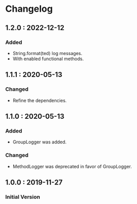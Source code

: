 # Changelog

## 1.2.0 : 2022-12-12

### Added

* String.format(ted) log messages.
* With enabled functional methods.

## 1.1.1 : 2020-05-13

### Changed

* Refine the dependencies.

## 1.1.0 : 2020-05-13

### Added

* GroupLogger was added.

### Changed

* MethodLogger was deprecated in favor of GroupLogger.

## 1.0.0 : 2019-11-27

### Initial Version

